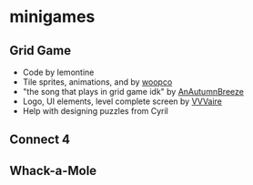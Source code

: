 ﻿# minigames

## Grid Game
* Code by Iemontine
* Tile sprites, animations, and by [woopco](https://www.youtube.com/@sliem2749)
* "the song that plays in grid game idk" by [AnAutumnBreeze](https://www.youtube.com/@anautumnbreeze004)
* Logo, UI elements, level complete screen by [VVVaire](https://www.youtube.com/@VVVaire)
* Help with designing puzzles from Cyril

## Connect 4

## Whack-a-Mole

